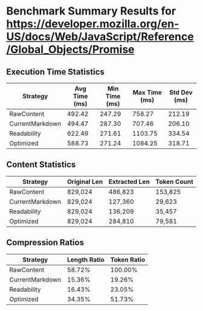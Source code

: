 # Benchmark Summary Results for https://developer.mozilla.org/en-US/docs/Web/JavaScript/Reference/Global_Objects/Promise

## Execution Time Statistics

| Strategy | Avg Time (ms) | Min Time (ms) | Max Time (ms) | Std Dev (ms) |
|----------|--------------|--------------|--------------|-------------|
| RawContent | 492.42 | 247.29 | 758.27 | 212.19 |
| CurrentMarkdown | 494.47 | 287.30 | 707.46 | 206.10 |
| Readability | 622.49 | 271.61 | 1103.75 | 334.54 |
| Optimized | 588.73 | 271.24 | 1084.25 | 318.71 |

## Content Statistics

| Strategy | Original Len | Extracted Len | Token Count |
|----------|-------------|--------------|------------|
| RawContent | 829,024 | 486,823 | 153,825 |
| CurrentMarkdown | 829,024 | 127,360 | 29,623 |
| Readability | 829,024 | 136,209 | 35,457 |
| Optimized | 829,024 | 284,810 | 79,581 |

## Compression Ratios

| Strategy | Length Ratio | Token Ratio |
|----------|-------------|------------|
| RawContent | 58.72% | 100.00% |
| CurrentMarkdown | 15.36% | 19.26% |
| Readability | 16.43% | 23.05% |
| Optimized | 34.35% | 51.73% |
